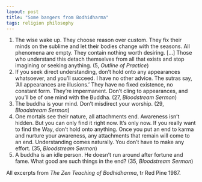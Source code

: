 ```yaml
---
layout: post
title: "Some bangers from Bodhidharma"
tags: religion philosophy
---
```

1. The wise wake up. They choose reason over custom. They fix their minds on the sublime and let their bodies change with the seasons. All phenomena are empty. They contain nothing worth desiring. […] Those who understand this detach themselves from all that exists and stop imagining or seeking anything. (5, *Outline of Practice*)
2. If you seek direct understanding, don’t hold onto any appearances whatsoever, and you’ll succeed. I have no other advice. The sutras say, ‘All appearances are illusions.’ They have no fixed existence, no constant form. They’re impermanent. Don’t cling to appearances, and you’ll be of one mind with the Buddha. (27, *Bloodstream Sermon*)
3. The buddha is your mind. Don’t misdirect your worship. (29, *Bloodstream Sermon*)
4. One mortals see their nature, all attachments end. Awareness isn’t hidden. But you can only find it right now. It’s only now. If you really want to find the Way, don’t hold onto anything. Once you put an end to karma and nurture your awareness, any attachments that remain will come to an end. Understanding comes naturally. You don’t have to make any effort. (35, *Bloodstream Sermon*)
5. A buddha is an idle person. He doesn’t run around after fortune and fame. What good are such things in the end? (35, *Bloodstream Sermon*)

All excerpts from *The Zen Teaching of Bodhidharma*, tr Red Pine 1987.
